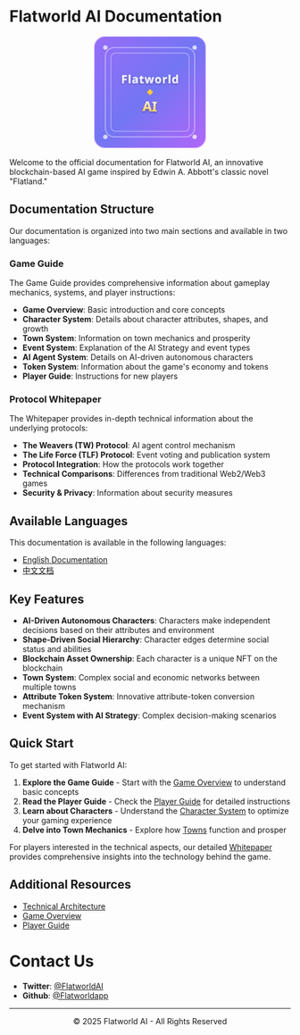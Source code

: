 # Flatworld AI Documentation

<p align="center">
  <img src="logo.svg" alt="Flatworld AI Logo" width="200">
</p>

Welcome to the official documentation for Flatworld AI, an innovative blockchain-based AI game inspired by Edwin A. Abbott's classic novel "Flatland."

## Documentation Structure

Our documentation is organized into two main sections and available in two languages:

### Game Guide
The Game Guide provides comprehensive information about gameplay mechanics, systems, and player instructions:

- **Game Overview**: Basic introduction and core concepts
- **Character System**: Details about character attributes, shapes, and growth
- **Town System**: Information on town mechanics and prosperity
- **Event System**: Explanation of the AI Strategy and event types
- **AI Agent System**: Details on AI-driven autonomous characters
- **Token System**: Information about the game's economy and tokens
- **Player Guide**: Instructions for new players

### Protocol Whitepaper
The Whitepaper provides in-depth technical information about the underlying protocols:

- **The Weavers (TW) Protocol**: AI agent control mechanism
- **The Life Force (TLF) Protocol**: Event voting and publication system
- **Protocol Integration**: How the protocols work together
- **Technical Comparisons**: Differences from traditional Web2/Web3 games
- **Security & Privacy**: Information about security measures

## Available Languages

This documentation is available in the following languages:

- [English Documentation](/en/Guide/README.md)
- [中文文档](/zh-cn/Guide/README.md)

## Key Features

- **AI-Driven Autonomous Characters**: Characters make independent decisions based on their attributes and environment
- **Shape-Driven Social Hierarchy**: Character edges determine social status and abilities
- **Blockchain Asset Ownership**: Each character is a unique NFT on the blockchain
- **Town System**: Complex social and economic networks between multiple towns
- **Attribute Token System**: Innovative attribute-token conversion mechanism
- **Event System with AI Strategy**: Complex decision-making scenarios

## Quick Start

To get started with Flatworld AI:

1. **Explore the Game Guide** - Start with the [Game Overview](/en/Guide/GameOverview.md) to understand basic concepts
2. **Read the Player Guide** - Check the [Player Guide](/en/Guide/PlayerGuide.md) for detailed instructions
3. **Learn about Characters** - Understand the [Character System](/en/Guide/CharacterSystem.md) to optimize your gaming experience
4. **Delve into Town Mechanics** - Explore how [Towns](/en/Guide/TownSystem.md) function and prosper

For players interested in the technical aspects, our detailed [Whitepaper](/en/whitepaper/0-description.md) provides comprehensive insights into the technology behind the game.

## Additional Resources

- [Technical Architecture](/en/Guide/TechnicalArchitecture.md)
- [Game Overview](/en/Guide/GameOverview.md)
- [Player Guide](/en/Guide/PlayerGuide.md)

# Contact Us

- **Twitter**: [@FlatworldAI](https://x.com/FlatworldAI)
- **Github**: [@Flatworldapp](https://github.com/Flatworldapp)

---

<p align="center">
  © 2025 Flatworld AI - All Rights Reserved
</p>
